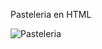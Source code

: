 Pasteleria en HTML


![Pasteleria](https://user-images.githubusercontent.com/94208959/156932272-0a3c18cf-b401-453c-8635-dd066e432a6d.png)
